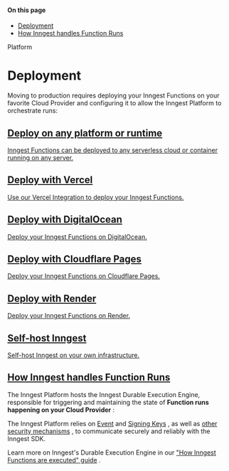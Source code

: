 #### On this page

- [Deployment](\docs\platform\deployment#deployment)
- [How Inngest handles Function Runs](\docs\platform\deployment#how-inngest-handles-function-runs)

Platform

# Deployment

Moving to production requires deploying your Inngest Functions on your favorite Cloud Provider and configuring it to allow the Inngest Platform to orchestrate runs:

## [Deploy on any platform or runtime](\docs\apps\cloud#sync-a-new-app-in-inngest-cloud)

[Inngest Functions can be deployed to any serverless cloud or container running on any server.](\docs\apps\cloud#sync-a-new-app-in-inngest-cloud)

## [Deploy with Vercel](\docs\deploy\vercel)

[Use our Vercel Integration to deploy your Inngest Functions.](\docs\deploy\vercel)

## [Deploy with DigitalOcean](\docs\deploy\digital-ocean)

[Deploy your Inngest Functions on DigitalOcean.](\docs\deploy\digital-ocean)

## [Deploy with Cloudflare Pages](\docs\deploy\cloudflare)

[Deploy your Inngest Functions on Cloudflare Pages.](\docs\deploy\cloudflare)

## [Deploy with Render](\docs\deploy\render)

[Deploy your Inngest Functions on Render.](\docs\deploy\render)

## [Self-host Inngest](\docs\self-hosting)

[Self-host Inngest on your own infrastructure.](\docs\self-hosting)

## [How Inngest handles Function Runs](\docs\platform\deployment#how-inngest-handles-function-runs)

The Inngest Platform hosts the Inngest Durable Execution Engine, responsible for triggering and maintaining the state of **Function runs happening on your Cloud Provider** :

The Inngest Platform relies on [Event](\docs\events\creating-an-event-key) and [Signing Keys](\docs\platform\signing-keys) , as well as [other security mechanisms](\docs\learn\security) , to communicate securely and reliably with the Inngest SDK.

Learn more on Inngest's Durable Execution Engine in our ["How Inngest Functions are executed" guide](\docs\learn\how-functions-are-executed) .